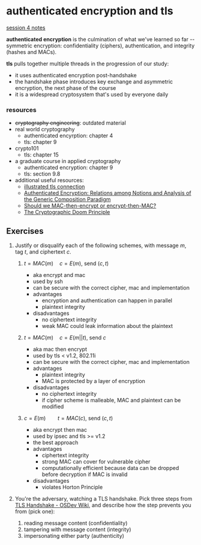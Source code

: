# authenticated encryption and tls

[session 4 notes](https://github.com/thor314/uncloak/blob/main/courses/rust%20cryptography%20engineering/course-2022-12-09%20Session%204%20Notes.md)

**authenticated encryption** is the culmination of what we've learned so far -- symmetric encryption: 
confidentiality (ciphers), authentication, and integrity (hashes and MACs).

**tls** pulls together multiple threads in the progression of our study: 
* it uses authenticated encryption post-handshake
* the handshake phase introduces key exchange and asymmetric encryption, the next phase of the course
* it is a widespread cryptosystem that's used by everyone daily


### resources
* ~~cryptography engineering~~: outdated material
* real world cryptography
  - authenticated encyrption: chapter 4
  - tls: chapter 9
* crypto101
  - tls: chapter 15
* a graduate course in applied cryptography
  - authenticated encryption: chapter 9
  - tls: section 9.8
* additional useful resources:
  - [illustrated tls connection](https://tls13.xargs.org/)
  - [Authenticated Encryption: Relations among Notions
    and Analysis of the Generic Composition Paradigm](https://link.springer.com/content/pdf/10.1007/3-540-44448-3_41.pdf)
  - [Should we MAC-then-encrypt or encrypt-then-MAC?](https://crypto.stackexchange.com/questions/202/should-we-mac-then-encrypt-or-encrypt-then-mac)
  - [The Cryptographic Doom Principle](https://moxie.org/2011/12/13/the-cryptographic-doom-principle.html)

## Exercises
1. Justify or disqualify each of the following schemes, with message $m$, tag $t$, and ciphertext $c$. 
   1. $t=MAC(m)\quad c=E(m)$, send $(c,t)$
      - aka encrypt and mac
      - used by ssh
      - can be secure with the correct cipher, mac and implementation
      - advantages
        - encryption and authentication can happen in parallel
        - plaintext integrity
      - disadvantages
        - no ciphertext integrity
        - weak MAC could leak information about the plaintext

   2. $t = MAC(m)\quad c = E(m||t)$, send $c$
      - aka mac then encrypt
      - used by tls < v1.2, 802.11i
      - can be secure with the correct cipher, mac and implementation 
      - advantages
        - plaintext integrity
        - MAC is protected by a layer of encryption
      - disadvantages
        - no ciphertext integrity
        - if cipher scheme is malleable, MAC and plaintext can be modified
    
   3. $c=E(m)\qquad t=MAC(c)$, send $(c,t)$
      - aka encrypt then mac
      - used by ipsec and tls >= v1.2
      - the best approach
      - advantages
        - ciphertext integrity
        - strong MAC can cover for vulnerable cipher
        - computationally efficient because data can be dropped before decryption if MAC is invalid
      - disadvantages
        - violates Horton Principle

2. You're the adversary, watching a TLS handshake. Pick three steps from [TLS Handshake - OSDev Wiki](https://wiki.osdev.org/TLS_Handshake#Handshake_Overview), and describe how the step prevents you from (pick one):
   1. reading message content (confidentiality)
   2. tampering with message content (integrity)
   3. impersonating either party (authenticity)